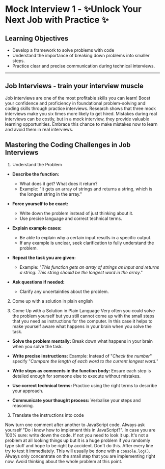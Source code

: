 # Mock Interview 1 - ✨Unlock Your Next Job with Practice ✨

## Learning Objectives

- Develop a framework to solve problems with code
- Understand the importance of breaking down problems into smaller steps.
- Practice clear and precise communication during technical interviews.
---
## Job Interviews - train your interview muscle

Job interviews are one of the most profitable skills you can learn! Boost your confidence and proficiency in foundational problem-solving and coding skills through practice interviews. Research shows that three mock interviews make you six times more likely to get hired. Mistakes during real interviews can be costly, but in a mock interview, they provide valuable learning opportunities. Embrace this chance to make mistakes now to learn and avoid them in real interviews.

## Mastering the Coding Challenges in Job Interviews 

1. Understand the Problem

- **Describe the function:**
  - What does it get? What does it return?
  - Example: "It gets an array of strings and returns a string, which is the longest string in the array."

- **Force yourself to be exact:**
  - Write down the problem instead of just thinking about it.
  - Use precise language and correct technical terms.

- **Explain example cases:**
  - Be able to explain why a certain input results in a specific output.
  - If any example is unclear, seek clarification to fully understand the problem.

-  **Repeat the task you are given:**
   -  Example: "_This function gets an array of strings as input and returns a string. This string should be the longest word in the array_."

- **Ask questions if needed:**
  - Clarify any uncertainties about the problem.

2. Come up with a solution in plain english

2. Come Up with a Solution in Plain Language
Very often you could solve the problem yourself but you still cannot come up with the small steps that you need as instructions for the computer.
In this case it helps to make yourself aware what happens in your brain when you solve the task. 

- **Solve the problem mentally:** Break down what happens in your brain when you solve the task.

- **Write precise instructions:**  Example: Instead of "_Check the number_" specify "_Compare the length of each word to the current longest word._"

- **Write steps as comments in the function body:** Ensure each step is detailed enough for someone else to execute without mistakes.

- **Use correct technical terms:** Practice using the right terms to describe your approach.

- **Communicate your thought process:**  Verbalise your steps and reasoning.

3. Translate the instructions into code

Now turn one comment after another to JavaScript code. Always ask yourself "Do i know how to implement this in JavaScript?". In case you are 100% sure: write down the code. If not you need to look it up.
It's not a problem at all looking things up but it is a huge problem if you randomly type stuff and hope to be right by accident. Don't do this.
After every line try to test it immediately. This will usually be done with a `console.log()`.
Always only concentrate on the small step that you are implementing right now. Avoid thinking about the whole problem at this point.
